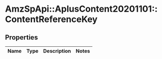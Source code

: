 # AmzSpApi::AplusContent20201101::ContentReferenceKey

## Properties
Name | Type | Description | Notes
------------ | ------------- | ------------- | -------------

